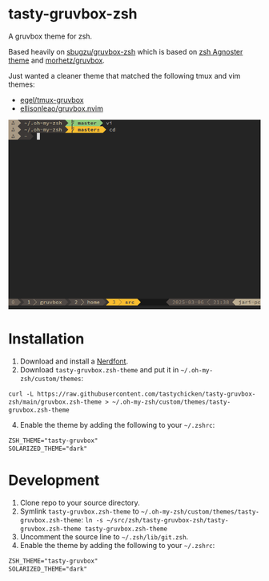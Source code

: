 # tasty-gruvbox-zsh

A gruvbox theme for zsh. 

Based heavily on [sbugzu/gruvbox-zsh](https://github.com/sbugzu/gruvbox-zsh) which is based on [zsh Agnoster theme](https://gist.github.com/agnoster/3712874) and [morhetz/gruvbox](https://github.com/morhetz/gruvbox).

Just wanted a cleaner theme that matched the following tmux and vim themes:
- [egel/tmux-gruvbox](https://github.com/egel/tmux-gruvbox)
- [ellisonleao/gruvbox.nvim](https://github.com/ellisonleao/gruvbox.nvim)

![Theme](https://github.com/tastychicken/tasty-gruvbox-zsh/blob/main/screenshot.png)

# Installation

1. Download and install a [Nerdfont](https://www.nerdfonts.com/).
2. Download `tasty-gruvbox.zsh-theme` and put it in `~/.oh-my-zsh/custom/themes`:
```
curl -L https://raw.githubusercontent.com/tastychicken/tasty-gruvbox-zsh/main/gruvbox.zsh-theme > ~/.oh-my-zsh/custom/themes/tasty-gruvbox.zsh-theme
```
4. Enable the theme by adding the following to your `~/.zshrc`:
```
ZSH_THEME="tasty-gruvbox"
SOLARIZED_THEME="dark"
```

# Development

1. Clone repo to your source directory.
2. Symlink `tasty-gruvbox.zsh-theme` to `~/.oh-my-zsh/custom/themes/tasty-gruvbox.zsh-theme`:
`ln -s ~/src/zsh/tasty-gruvbox-zsh/tasty-gruvbox.zsh-theme tasty-gruvbox.zsh-theme`
3. Uncomment the source line to `~/.zsh/lib/git.zsh`.
4. Enable the theme by adding the following to your `~/.zshrc`:
```
ZSH_THEME="tasty-gruvbox"
SOLARIZED_THEME="dark"
```
